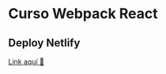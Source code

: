 # Curso Webpack React

## Deploy Netlify

[Link aquí 🚀](https://617f057a9159bed91ee8aa36--infallible-cray-0ee63e.netlify.app/)
